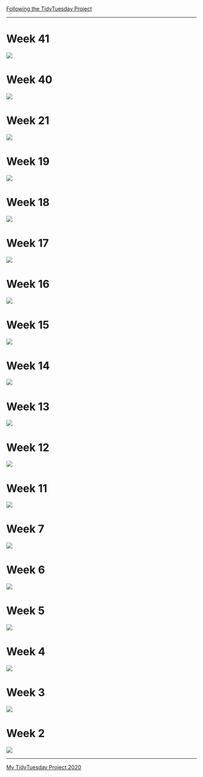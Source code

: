 [Following the TidyTuesday Project](https://github.com/rfordatascience/tidytuesday)

---------------------------------------------

# Week 41
![](https://github.com/ronycoelho/tidytuesday2021/blob/main/codes/week_41/week_41.gif?raw=true)

# Week 40
![](https://github.com/ronycoelho/tidytuesday2021/blob/main/codes/week_40/week_40.png?raw=true)

# Week 21
![](https://github.com/ronycoelho/tidytuesday2021/blob/main/codes/week_21/week_21.png?raw=true)

# Week 19
![](https://github.com/ronycoelho/tidytuesday2021/blob/main/codes/week_19/week_19.png?raw=true)

# Week 18
![](https://github.com/ronycoelho/tidytuesday2021/blob/main/codes/week_18/week_18.png?raw=true)

# Week 17
![](https://github.com/ronycoelho/tidytuesday2021/blob/main/codes/week_17/week_17.png?raw=true)

# Week 16
![](https://github.com/ronycoelho/tidytuesday2021/blob/main/codes/week_16/week_16.png?raw=true)

# Week 15
![](https://github.com/ronycoelho/tidytuesday2021/blob/main/codes/week_15/week_15.png?raw=true)

# Week 14
![](https://github.com/ronycoelho/tidytuesday2021/blob/main/codes/week_14/week_14.png?raw=true)

# Week 13
![](https://github.com/ronycoelho/tidytuesday2021/blob/main/codes/weeK_13/week_13.png?raw=true)

# Week 12
![](https://github.com/ronycoelho/tidytuesday2021/blob/main/codes/weeK_12/week_12.png?raw=true)

# Week 11
![](https://github.com/ronycoelho/tidytuesday2021/blob/main/codes/week_11/week_11.png?raw=true)

# Week 7
![](https://github.com/ronycoelho/tidytuesday2021/blob/main/codes/week_07/week_07.png?raw=true)

# Week 6
![](https://github.com/ronycoelho/tidytuesday2021/blob/main/codes/week_06/week_06.png?raw=true)

# Week 5
![](https://github.com/ronycoelho/tidytuesday2021/blob/main/codes/week_05/week_5.png?raw=true)

# Week 4
![](https://github.com/ronycoelho/tidytuesday2021/blob/main/codes/week_04/week_4.png?raw=true)

# Week 3
![](https://github.com/ronycoelho/tidytuesday2021/blob/main/codes/week_03/week_3.png?raw=true)


# Week 2
![](https://github.com/ronycoelho/tidytuesday2021/blob/main/codes/weeK_02/week_2.png?raw=true)

-------------------------------------------

[My TidyTuesday Project 2020](https://github.com/ronycoelho/tidytuesday)
